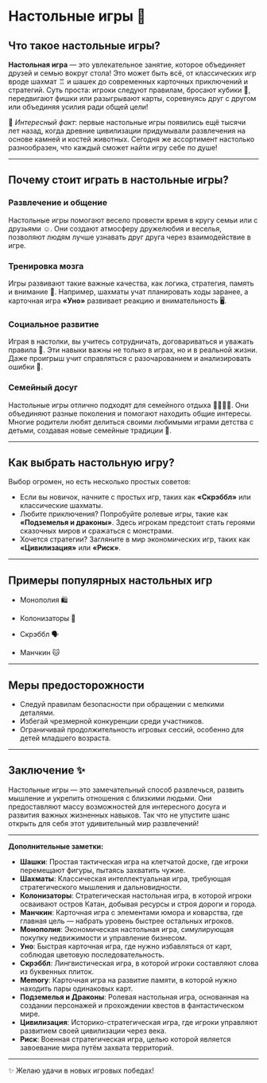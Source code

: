 # **Настольные игры** 🎲

## Что такое настольные игры?

**Настольная игра** — это увлекательное занятие, которое объединяет друзей и семью вокруг стола! Это может быть всё, от классических игр вроде шахмат ♖️ и шашек до современных карточных приключений и стратегий. Суть проста: игроки следуют правилам, бросают кубики 🎲, передвигают фишки или разыгрывают карты, соревнуясь друг с другом или объединяя усилия ради общей цели!

🌟 *Интересный факт*: первые настольные игры появились ещё тысячи лет назад, когда древние цивилизации придумывали развлечения на основе камней и костей животных. Сегодня же ассортимент настолько разнообразен, что каждый сможет найти игру себе по душе!

---

## Почему стоит играть в настольные игры?

### Развлечение и общение

Настольные игры помогают весело провести время в кругу семьи или с друзьями ☺️. Они создают атмосферу дружелюбия и веселья, позволяют людям лучше узнавать друг друга через взаимодействие в игре.

### Тренировка мозга

Игры развивают такие важные качества, как логика, стратегия, память и внимание 🧠. Например, шахматы учат планировать ходы заранее, а карточная игра **«Уно»** развивает реакцию и внимательность 🖥️.

### Социальное развитие

Играя в настолки, вы учитесь сотрудничать, договариваться и уважать правила 🤝. Эти навыки важны не только в играх, но и в реальной жизни. Даже проигрыш учит справляться с разочарованием и анализировать ошибки 🙌.

### Семейный досуг

Настольные игры отлично подходят для семейного отдыха 👨‍👩‍👧‍👦. Они объединяют разные поколения и помогают находить общие интересы. Многие родители любят делиться своими любимыми играми детства с детьми, создавая новые семейные традиции 💫.

---

## Как выбрать настольную игру?

Выбор огромен, но есть несколько простых советов:

- Если вы новичок, начните с простых игр, таких как **«Скрэббл»** или классические шахматы.
- Любите приключения? Попробуйте ролевые игры, такие как **«Подземелья и драконы»**. Здесь игрокам предстоит стать героями сказочных миров и сражаться с монстрами.
- Хочется стратегии? Загляните в мир экономических игр, таких как **«Цивилизация»** или **«Риск»**.

---

## Примеры популярных настольных игр

- Монополия 🛍️
  
- Колонизаторы 🏡
  
- Скрэббл 🗣️
  
- Манчкин 🐱

---

## Меры предосторожности

- Следуй правилам безопасности при обращении с мелкими деталями.
- Избегай чрезмерной конкуренции среди участников.
- Ограничивай продолжительность игровых сессий, особенно для детей младшего возраста.

---

## Заключение ✨

Настольные игры — это замечательный способ развлечься, развить мышление и укрепить отношения с близкими людьми. Они предоставляют массу возможностей для интересного досуга и развития важных жизненных навыков. Так что не упустите шанс открыть для себя этот удивительный мир развлечений!

---

**Дополнительные заметки:**

- **Шашки**: Простая тактическая игра на клетчатой доске, где игроки перемещают фигуры, пытаясь захватить чужие.
- **Шахматы**: Классическая интеллектуальная игра, требующая стратегического мышления и дальновидности.
- **Колонизаторы**: Стратегическая настольная игра, в которой игроки осваивают остров Катан, добывая ресурсы и строя дороги и города.
- **Манчкин**: Карточная игра с элементами юмора и коварства, где главная цель — набрать уровень быстрее остальных игроков.
- **Монополия**: Экономическая настольная игра, симулирующая покупку недвижимости и управление бизнесом.
- **Уно**: Быстрая карточная игра, где нужно избавляться от карт, соблюдая цветовую последовательность.
- **Скрэббл**: Лингвистическая игра, в которой игроки составляют слова из буквенных плиток.
- **Memory**: Карточная игра на развитие памяти, в которой нужно находить пары одинаковых карт.
- **Подземелья и Драконы**: Ролевая настольная игра, основанная на создании персонажей и прохождении квестов в фантастическом мире.
- **Цивилизация**: Историко-стратегическая игра, где игроки управляют развитием своей цивилизации через века.
- **Риск**: Военная стратегическая игра, целью которой является завоевание мира путём захвата территорий.

---

✨ Желаю удачи в новых игровых победах!
